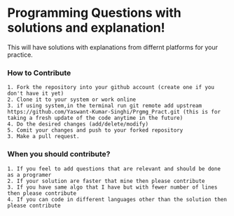 # Programming Questions with solutions and explanation! 

This will have solutions with explanations from differnt platforms for your practice.

### How to Contribute
```
1. Fork the repository into your github account (create one if you don't have it yet)
2. Clone it to your system or work online 
3. if using system,in the terminal run git remote add upstream https://github.com/Yaswant-Kumar-Singhi/Prgmg_Pract.git (this is for taking a fresh update of the code anytime in the future)
4. Do the desired changes (add/delete/modify)
5. Comit your changes and push to your forked repository
3. Make a pull request.
```
### When you should contribute?
```
1. If you feel to add questions that are relevant and should be done as a programer
2. If your solution are faster that mine then please contribute
3. If you have same algo that I have but with fewer number of lines then please contribute
4. If you can code in different languages other than the solution then please contribute
```
